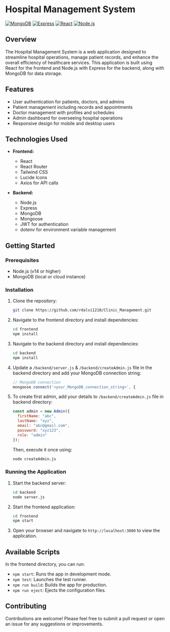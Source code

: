 # Hospital Management System

[![MongoDB](https://img.shields.io/badge/MongoDB-Database-green.svg)](https://www.mongodb.com/)
[![Express](https://img.shields.io/badge/Express-Framework-blue.svg)](https://expressjs.com/)
[![React](https://img.shields.io/badge/React-Library-61DAFB.svg)](https://reactjs.org/)
[![Node.js](https://img.shields.io/badge/Node.js-Environment-339933.svg)](https://nodejs.org/)

## Overview

The Hospital Management System is a web application designed to streamline hospital operations, manage patient records, and enhance the overall efficiency of healthcare services. This application is built using React for the frontend and Node.js with Express for the backend, along with MongoDB for data storage.

## Features

- User authentication for patients, doctors, and admins
- Patient management including records and appointments
- Doctor management with profiles and schedules
- Admin dashboard for overseeing hospital operations
- Responsive design for mobile and desktop users

## Technologies Used

- **Frontend:**
  - React
  - React Router
  - Tailwind CSS
  - Lucide Icons
  - Axios for API calls

- **Backend:**
  - Node.js
  - Express
  - MongoDB
  - Mongoose
  - JWT for authentication
  - dotenv for environment variable management

## Getting Started

### Prerequisites

- Node.js (v14 or higher)
- MongoDB (local or cloud instance)

### Installation

1. Clone the repository:

   ```bash
   git clone https://github.com/rdalvi1210/Clinic_Management.git
   ```

2. Navigate to the frontend directory and install dependencies:

   ```bash
   cd frontend
   npm install
   ```

3. Navigate to the backend directory and install dependencies:

   ```bash
   cd backend
   npm install
   ```

4. Update a `/backend/server.js` & `/backend/createAdmin.js` file in the backend directory and add your MongoDB connection string:

   ```js
   // MongoDB connection
   mongoose.connect('<your_MongoDB_connection_string>', {
   ```
5. To create first admin, add your details to `/backend/createAdmin.js` file in backend directory:

    ```js
    const admin = new Admin({
      firstName: "abc",
      lastName: "xyz",
      email: "abc@gmail.com",
      password: "xyz123",
      role: "admin"
    });
    ```

    Then, execute it once using:

    ```bash
    node createAdmin.js
    ```

### Running the Application

1. Start the backend server:

   ```bash
   cd backend
   node server.js
   ```

2. Start the frontend application:

   ```bash
   cd frontend
   npm start
   ```

3. Open your browser and navigate to `http://localhost:3000` to view the application.

## Available Scripts

In the frontend directory, you can run:

- `npm start`: Runs the app in development mode.
- `npm test`: Launches the test runner.
- `npm run build`: Builds the app for production.
- `npm run eject`: Ejects the configuration files.

## Contributing

Contributions are welcome! Please feel free to submit a pull request or open an issue for any suggestions or improvements.
